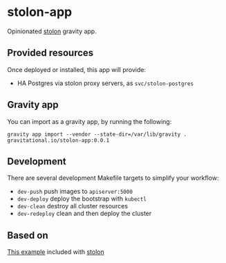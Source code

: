 # stolon-app

Opinionated [stolon](https://github.com/sorintlab/stolon) gravity app.

## Provided resources

Once deployed or installed, this app will provide:

 * HA Postgres via stolon proxy servers, as `svc/stolon-postgres`

## Gravity app

You can import as a gravity app, by running the following:

```
gravity app import --vendor --state-dir=/var/lib/gravity . gravitational.io/stolon-app:0.0.1
```

## Development

There are several development Makefile targets to simplify your workflow:

 * `dev-push` push images to `apiserver:5000`
 * `dev-deploy` deploy the bootstrap with `kubectl`
 * `dev-clean` destroy all cluster resources
 * `dev-redeploy` clean and then deploy the cluster

## Based on

[This example](https://github.com/sorintlab/stolon/tree/master/examples/kubernetes) included with [stolon](https://github.com/sorintlab/stolon)
